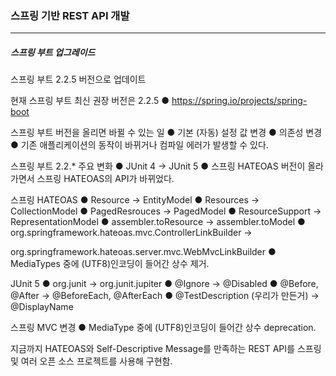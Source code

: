 <h3>스프링 기반 REST API 개발</h3>
<hr/>
<h5>스프링 부트 업그레이드</h5>

스프링 부트 2.2.5 버전으로 업데이트

현재 스프링 부트 최신 권장 버전은 2.2.5
	● https://spring.io/projects/spring-boot

스프링 부트 버전을 올리면 바뀔 수 있는 일
	● 기본 (자동) 설정 값 변경
	● 의존성 변경
	● 기존 애플리케이션의 동작이 바뀌거나 컴파일 에러가 발생할 수 있다.

스프링 부트 2.2.* 주요 변화
	● JUnit 4 -> JUnit 5
	● 스프링 HATEOAS 버전이 올라가면서 스프링 HATEOAS의 API가 바뀌었다.

스프링 HATEOAS
	● Resource -> EntityModel
	● Resources -> CollectionModel
	● PagedResrouces -> PagedModel
	● ResourceSupport -> RepresentationModel
	● assembler.toResource -> assembler.toModel
	● org.springframework.hateoas.mvc.ControllerLinkBuilder ->

org.springframework.hateoas.server.mvc.WebMvcLinkBuilder
	● MediaTypes 중에 (UTF8)인코딩이 들어간 상수 제거.

JUnit 5
	● org.junit -> org.junit.jupiter
	● @Ignore -> @Disabled
	● @Before, @After -> @BeforeEach, @AfterEach
	● @TestDescription (우리가 만든거) -> @DisplayName

스프링 MVC 변경
	● MediaType 중에 (UTF8)인코딩이 들어간 상수 deprecation.

지금까지 HATEOAS와 Self-Descriptive Message를 만족하는 REST API를 스프링 및 여러 오픈 소스 프로젝트를 사용해 구현함.